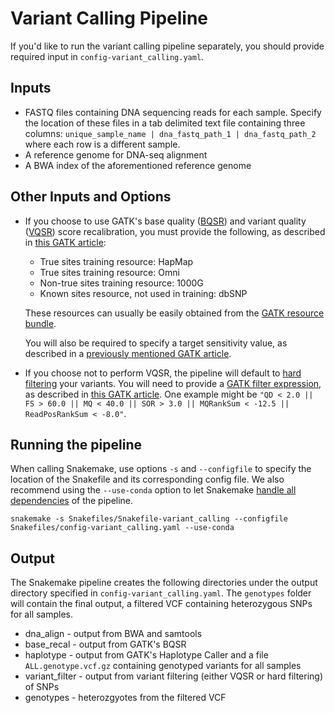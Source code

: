 # Variant Calling Pipeline

If you'd like to run the variant calling pipeline separately, you should provide required input in `config-variant_calling.yaml`.

## Inputs
 - FASTQ files containing DNA sequencing reads for each sample. Specify the location of these files in a tab delimited text file containing three columns: `unique_sample_name | dna_fastq_path_1 | dna_fastq_path_2` where each row is a different sample.
 - A reference genome for DNA-seq alignment
 - A BWA index of the aforementioned reference genome
 
## Other Inputs and Options
- If you choose to use GATK's base quality ([BQSR](https://gatkforums.broadinstitute.org/gatk/discussion/44/base-quality-score-recalibration-bqsr)) and variant quality ([VQSR](https://software.broadinstitute.org/gatk/documentation/article.php?id=39)) score recalibration, you must provide the following, as described in [this GATK article](https://software.broadinstitute.org/gatk/documentation/article.php?id=1259):

    - True sites training resource: HapMap
    - True sites training resource: Omni
    - Non-true sites training resource: 1000G
    - Known sites resource, not used in training: dbSNP
    
    These resources can usually be easily obtained from the [GATK resource bundle](https://software.broadinstitute.org/gatk/download/bundle).

    You will also be required to specify a target sensitivity value, as described in a [previously mentioned GATK article](https://software.broadinstitute.org/gatk/documentation/article?id=39).
 
 - If you choose not to perform VQSR, the pipeline will default to [hard filtering](https://gatkforums.broadinstitute.org/gatk/discussion/2806/howto-apply-hard-filters-to-a-call-set) your variants. You will need to provide a [GATK filter expression](https://software.broadinstitute.org/gatk/documentation/tooldocs/4.0.4.0/org_broadinstitute_hellbender_tools_walkers_filters_VariantFiltration.php#--filter-expression), as described in [this GATK article](https://software.broadinstitute.org/gatk/documentation/article.php?id=1255). One example might be ```"QD < 2.0 || FS > 60.0 || MQ < 40.0 || SOR > 3.0 || MQRankSum < -12.5 || ReadPosRankSum < -8.0"```.

## Running the pipeline
When calling Snakemake, use options `-s` and `--configfile` to specify the location of the Snakefile and its corresponding config file. We also recommend using the `--use-conda` option to let Snakemake [handle all dependencies](http://snakemake.readthedocs.io/en/latest/snakefiles/deployment.html#integrated-package-management) of the pipeline.

    snakemake -s Snakefiles/Snakefile-variant_calling --configfile Snakefiles/config-variant_calling.yaml --use-conda

## Output
The Snakemake pipeline creates the following directories under the output directory specified in `config-variant_calling.yaml`. The `genotypes` folder will contain the final output, a filtered VCF containing heterozygous SNPs for all samples.
 - dna_align - output from BWA and samtools
 - base_recal - output from GATK's BQSR
 - haplotype - output from GATK's Haplotype Caller and a file `ALL.genotype.vcf.gz` containing genotyped variants for all samples
 - variant_filter - output from variant filtering (either VQSR or hard filtering) of SNPs
 - genotypes - heterozgyotes from the filtered VCF
